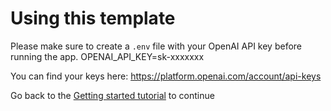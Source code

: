 # Using this template

Please make sure to create a `.env` file with your OpenAI API key before running the app.
OPENAI_API_KEY=sk-xxxxxxx

You can find your keys here:
https://platform.openai.com/account/api-keys

Go back to the [Getting started tutorial](https://docs.agenta.ai/docs/getting-started) to continue